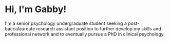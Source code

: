 # Hi, I'm Gabby!
I'm a senior psychology undergraduate student seeking a post-baccalaureate research assistant position to further develop my skills and professional network and to eventually pursue a PhD in clinical psychology.
